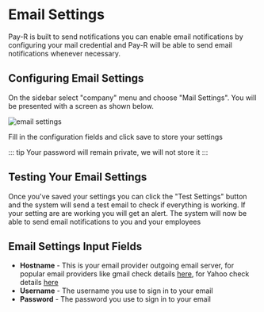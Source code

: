 # Email Settings

Pay-R is built to send notifications you can enable email notifications
by configuring your mail credential and Pay-R will be able to send email 
notifications whenever necessary.

## Configuring Email Settings

On the sidebar select "company" menu and choose "Mail Settings". You will be 
presented with a screen as shown below.

![email settings](/email/email-settings-enter.png)

Fill in the configuration fields and click save to store your settings

::: tip
Your password will remain private, we will not store it
:::

## Testing Your Email Settings

Once you've saved your settings you can click the "Test Settings" button
and the system will send a test email to check if everything is working. If your
setting are are working you will get an alert. The system will now be able to send 
email notifications to you and your employees

## Email Settings Input Fields
* **Hostname** - This is your email provider outgoing email server, for popular email providers like 
gmail check details [here](https://support.google.com/mail/answer/7126229?hl=en), for Yahoo check details [here](https://help.yahoo.com/kb/sln4075.html)
* **Username** - The username you use to sign in to your email
* **Password** - The password you use to sign in to your email